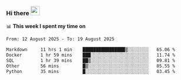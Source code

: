 ### Hi there <a href="https://www.gautamkrishnar.com/"><img src="https://media.giphy.com/media/hvRJCLFzcasrR4ia7z/giphy.gif" width="25px"></a>

📊 **This week I spent my time on**

<!--START_SECTION:waka-->

```txt
From: 12 August 2025 - To: 19 August 2025

Markdown     11 hrs 1 min    ████████████████▒░░░░░░░░   65.06 %
Docker       1 hr 59 mins    ███░░░░░░░░░░░░░░░░░░░░░░   11.74 %
SQL          1 hr 39 mins    ██▒░░░░░░░░░░░░░░░░░░░░░░   09.81 %
Other        56 mins         █▒░░░░░░░░░░░░░░░░░░░░░░░   05.55 %
Python       35 mins         █░░░░░░░░░░░░░░░░░░░░░░░░   03.45 %
```

<!--END_SECTION:waka-->
